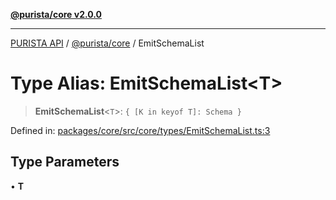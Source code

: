 [**@purista/core v2.0.0**](../README.md)

***

[PURISTA API](../../../packages.md) / [@purista/core](../README.md) / EmitSchemaList

# Type Alias: EmitSchemaList\<T\>

> **EmitSchemaList**\<`T`\>: `{ [K in keyof T]: Schema }`

Defined in: [packages/core/src/core/types/EmitSchemaList.ts:3](https://github.com/puristajs/purista/blob/master/packages/core/src/core/types/EmitSchemaList.ts#L3)

## Type Parameters

• **T**
